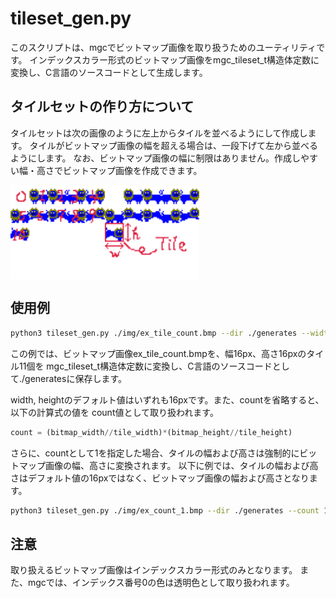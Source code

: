 # tileset_gen.py

このスクリプトは、mgcでビットマップ画像を取り扱うためのユーティリティです。
インデックスカラー形式のビットマップ画像をmgc_tileset_t構造体定数に変換し、C言語のソースコードとして生成します。

## タイルセットの作り方について

タイルセットは次の画像のように左上からタイルを並べるようにして作成します。
タイルがビットマップ画像の幅を超える場合は、一段下げて左から並べるようにします。
なお、ビットマップ画像の幅に制限はありません。作成しやすい幅・高さでビットマップ画像を作成できます。



<div style="display: flex;">
  <img src="img/ex_tile_count.bmp" style="width: 30%;">
  <img src="img/ex_tile_width_height.bmp" style="width: 30%;">
</div>


## 使用例

```bash
python3 tileset_gen.py ./img/ex_tile_count.bmp --dir ./generates --width 16 --height 16 --count 11
```

この例では、ビットマップ画像ex_tile_count.bmpを、幅16px、高さ16pxのタイル11個を
mgc_tileset_t構造体定数に変換し、C言語のソースコードとして./generatesに保存します。


width, heightのデフォルト値はいずれも16pxです。また、countを省略すると、以下の計算式の値を
count値として取り扱われます。


```python
count = (bitmap_width//tile_width)*(bitmap_height//tile_height)
```

さらに、countとして1を指定した場合、タイルの幅および高さは強制的にビットマップ画像の幅、高さに変換されます。
以下に例では、タイルの幅および高さはデフォルト値の16pxではなく、ビットマップ画像の幅および高さとなります。

```bash
python3 tileset_gen.py ./img/ex_count_1.bmp --dir ./generates --count 1
```

## 注意

取り扱えるビットマップ画像はインデックスカラー形式のみとなります。
また、mgcでは、インデックス番号0の色は透明色として取り扱われます。
